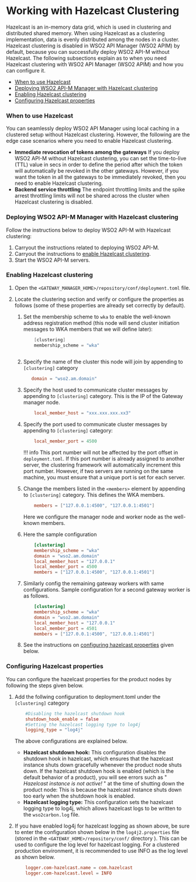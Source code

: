 # Working with Hazelcast Clustering

Hazelcast is an in-memory data grid, which is used in clustering and distributed shared memory. When using Hazelcast as a clustering implementation, data is evenly distributed among the nodes in a cluster. Hazelcast clustering is disabled in WSO2 API Manager (WSO2 APIM) by default, because you can successfully deploy WSO2 API-M without Hazelcast. The following subsections explain as to when you need Hazelcast clustering with WSO2 API Manager (WSO2 APIM) and how you can configure it.

-   [When to use Hazelcast](#when-to-use-hazelcast)
-   [Deploying WSO2 API-M Manager with Hazelcast clustering](#deploying-wso2-api-m-manager-with-hazelcast-clustering)
-   [Enabling Hazelcast clustering](#enabling-hazelcast-clustering)
-   [Configuring Hazelcast properties](#configuring-hazelcast-properties)

### When to use Hazelcast

You can seamlessly deploy WSO2 API Manager using local caching in a clustered setup without Hazelcast clustering. However, the following are the edge case scenarios where you need to enable Hazelcast clustering.

-   **Immediate revocation of tokens among the gateways**
    If you deploy WSO2 API-M without Hazelcast clustering, you can set the time-to-live (TTL) value in secs in order to define the period after which the token will automatically be revoked in the other gateways. However, if you want the token in all the gateways to be immediately revoked, then you need to enable Hazelcast clustering.
-   **Backend service throttling**
    The endpoint throttling limits and the spike arrest throttling limits will not be shared across the cluster when Hazelcast clustering is disabled.

### Deploying WSO2 API-M Manager with Hazelcast clustering

Follow the instructions below to deploy WSO2 API-M with Hazelcast clustering:

1.  Carryout the instructions related to deploying WSO2 API-M.
2.  Carryout the instructions to [enable Hazelcast clustering](#enabling-hazelcast-clustering).
3.  Start the WSO2 API-M servers.

### Enabling Hazelcast clustering

1.  Open the `<GATEWAY_MANAGER_HOME>/repository/conf/deployment.toml` file.
2.  Locate the clustering section and verify or configure the properties as follows (some of these properties are already set correctly by default).
    
    1.  Set the membership scheme to `wka` to enable the well-known address registration method (this node will send cluster initiation messages to WKA members that we will define later):

        ``` java
            [clustering]
            membership_scheme = "wka"
                    
        ```

    2.  Specify the name of the cluster this node will join by appending to `[clustering]` category

        ``` toml
           domain = "wso2.am.domain"
        ```

    3.  Specify the host used to communicate cluster messages by appending to `[clustering]` category. This is the IP of the Gateway manager node.

        ``` toml
            local_member_host = "xxx.xxx.xxx.xx3"
        ```

    4.  Specify the port used to communicate cluster messages by appending to `[clustering]` category:

        ``` toml
            local_member_port = 4500
        ```

        !!! info
            This port number will not be affected by the port offset in `deployment.toml`. If this port number is already assigned to another server, the clustering framework will automatically increment this port number. However, if two servers are running on the same machine, you must ensure that a unique port is set for each server.

  
    6.  Change the members listed in the `<members>` element by appending to `[clustering]` category. This defines the WKA members.

        ``` toml
            members = ["127.0.0.1:4500", "127.0.0.1:4501"]
        ```

        Here we configure the manager node and worker node as the well-known members.
        
    7. Here the sample configuration
        ``` toml
            [clustering]
            membership_scheme = "wka"
            domain = "wso2.am.domain"
            local_member_host = "127.0.0.1"
            local_member_port = 4500
            members = ["127.0.0.1:4500", "127.0.0.1:4501"]
        ```

    8. Similarly config the remaining gateway workers with same configurations. Sample configuration for a second gateway worker is as follows.
        ``` toml
            [clustering]
            membership_scheme = "wka"
            domain = "wso2.am.domain"
            local_member_host = "127.0.0.1"
            local_member_port = 4501
            members = ["127.0.0.1:4500", "127.0.0.1:4501"]
        ```
     
    9.  See the instructions on [configuring hazelcast properties](#WorkingwithHazelcastClustering-ConfiguringHazelcastproperties) given below.

### Configuring Hazelcast properties

You can configure the hazelcast properties for the product nodes by following the steps given below.

1.  Add the follwing configuration to deployment.toml under the `[clustering]` category

    ``` toml
        #Disabling the hazelcast shutdown hook
        shutdown_hook_enable = false
        #Setting the hazelcast logging type to log4j
        logging_type = "log4j"
    ```

    The above configurations are explained below.

    -   **Hazelcast shutdown hook:** This configuration disables the shutdown hook in hazelcast, which ensures that the hazelcast instance shuts down gracefully whenever the product node shuts down. If the hazelcast shutdown hook is enabled (which is the default behavior of a product), you will see errors such as " *Hazelcast instance is not active!* " at the time of shutting down the product node: This is because the hazelcast instance shuts down too early when the shutdown hook is enabled.
    -   **Hazelcast logging type:** This configuration sets the hazelcast logging type to log4j, which allows hazelcast logs to be written to the `wso2carbon.log` file.

2.  If you have enabled log4j for hazelcast logging as shown above, be sure to enter the configuration shown below in the `log4j2.properties` file (stored in the `<GATEWAY_HOME>/repository/conf/` directory ). This can be used to configure the log level for hazelcast logging. For a clustered production environment, it is recommended to use INFO as the log level as shown below.

    ``` toml
        logger.com-hazelcast.name = com.hazelcast
        logger.com-hazelcast.level = INFO
    ```


